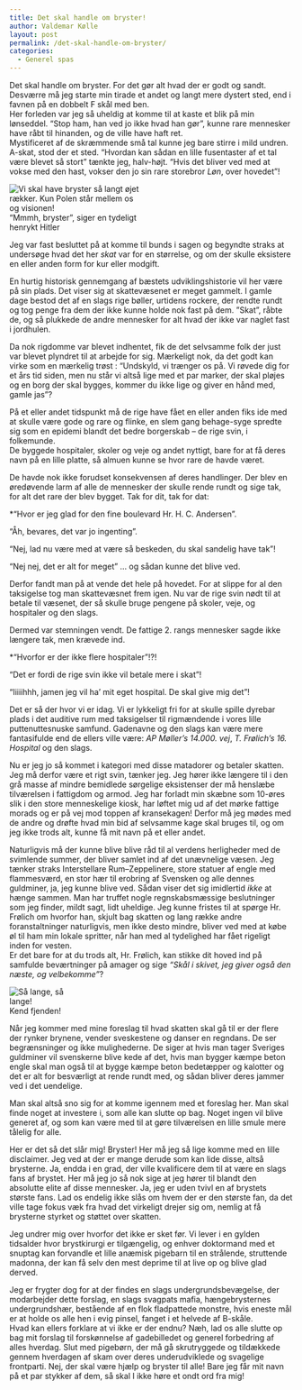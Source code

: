 ```yaml
---
title: Det skal handle om bryster!
author: Valdemar Kølle
layout: post
permalink: /det-skal-handle-om-bryster/
categories:
  - Generel spas
---
```

Det skal handle om bryster. For det gør alt hvad der er godt og sandt. Desværre må jeg starte min tirade et andet og langt mere dystert sted, end i favnen på en dobbelt F skål med ben.  
Her forleden var jeg så uheldig at komme til at kaste et blik på min lønseddel. “Stop ham, han ved jo ikke hvad han gør”, kunne rare mennesker have råbt til hinanden, og de ville have haft ret.  
Mystificeret af de skræmmende små tal kunne jeg bare stirre i mild undren. A-skat, stod der et sted. “Hvordan kan sådan en lille fusentaster af et tal være blevet så stort” tænkte jeg, halv-højt. “Hvis det bliver ved med at vokse med den hast, vokser den jo sin rare storebror *Løn*, over hovedet”!

<div class="bitImage bitRight" style="width: 238px">
  <img src="http://www.abekat.net/images/hitler_01.jpg" alt="Vi skal have bryster så langt øjet rækker. Kun Polen står mellem os og visionen!" /><br /> “Mmmh, bryster”, siger en tydeligt henrykt Hitler
</div>

Jeg var fast besluttet på at komme til bunds i sagen og begyndte straks at undersøge hvad det her *skat* var for en størrelse, og om der skulle eksistere en eller anden form for kur eller modgift.

En hurtig historisk gennemgang af bæstets udviklingshistorie vil her være på sin plads. Det viser sig at skattevæsenet er meget gammelt. I gamle dage bestod det af en slags rige bøller, urtidens rockere, der rendte rundt og tog penge fra dem der ikke kunne holde nok fast på dem. ”Skat”, råbte de, og så plukkede de andre mennesker for alt hvad der ikke var naglet fast i jordhulen.

Da nok rigdomme var blevet indhentet, fik de det selvsamme folk der just var blevet plyndret til at arbejde for sig. Mærkeligt nok, da det godt kan virke som en mærkelig trøst : “Undskyld, vi trænger os på. Vi røvede dig for et års tid siden, men nu står vi altså lige med et par marker, der skal pløjes og en borg der skal bygges, kommer du ikke lige og giver en hånd med, gamle jas”?

På et eller andet tidspunkt må de rige have fået en eller anden fiks ide med at skulle være gode og rare og flinke, en slem gang behage-syge spredte sig som en epidemi blandt det bedre borgerskab – de rige svin, i folkemunde.  
De byggede hospitaler, skoler og veje og andet nyttigt, bare for at få deres navn på en lille platte, så almuen kunne se hvor rare de havde været.

De havde nok ikke forudset konsekvensen af deres handlinger. Der blev en øredøvende larm af alle de mennesker der skulle rende rundt og sige tak, for alt det rare der blev bygget. Tak for dit, tak for dat: 

*“Hvor er jeg glad for den fine boulevard Hr. H. C. Andersen”.</p> 
“Åh, bevares, det var jo ingenting”.

“Nej, lad nu være med at være så beskeden, du skal sandelig have tak”!

“Nej nej, det er alt for meget”</em> … og sådan kunne det blive ved.

Derfor fandt man på at vende det hele på hovedet. For at slippe for al den taksigelse tog man skattevæsnet frem igen. Nu var de rige svin nødt til at betale til væsenet, der så skulle bruge pengene på skoler, veje, og hospitaler og den slags.

Dermed var stemningen vendt. De fattige 2. rangs mennesker sagde ikke længere tak, men krævede ind. 

*“Hvorfor er der ikke flere hospitaler”!?! </p> 
“Det er fordi de rige svin ikke vil betale mere i skat”! 

“Iiiiihhh, jamen jeg vil ha’ mit eget hospital. De skal give mig det”!</em>

Det er så der hvor vi er idag. Vi er lykkeligt fri for at skulle spille dyrebar plads i det auditive rum med taksigelser til rigmændende i vores lille puttenuttesnuske samfund. Gadenavne og den slags kan være mere fantasifulde end de ellers ville være: *AP Møller’s 14.000. vej*, *T. Frølich’s 16. Hospital* og den slags.

Nu er jeg jo så kommet i kategori med disse matadorer og betaler skatten. Jeg må derfor være et rigt svin, tænker jeg. Jeg hører ikke længere til i den grå masse af mindre bemidlede sørgelige eksistenser der må henslæbe tilværelsen i fattigdom og armod. Jeg har forladt min skæbne som 10-øres slik i den store menneskelige kiosk, har løftet mig ud af det mørke fattige morads og er på vej mod toppen af kransekagen! Derfor må jeg mødes med de andre og drøfte hvad min bid af selvsamme kage skal bruges til, og om jeg ikke trods alt, kunne få mit navn på et eller andet.

Naturligvis må der kunne blive blive råd til al verdens herligheder med de svimlende summer, der bliver samlet ind af det unævnelige væsen. Jeg tænker straks Interstellare Rum–Zeppelinere, store statuer af engle med flammesværd, en stor hær til erobring af Svensken og alle dennes guldminer, ja, jeg kunne blive ved. Sådan viser det sig imidlertid *ikke* at hænge sammen. Man har truffet nogle regnskabsmæssige beslutninger som jeg finder, mildt sagt, lidt uheldige. Jeg kunne fristes til at spørge Hr. Frølich om hvorfor han, skjult bag skatten og lang række andre foranstaltninger naturligvis, men ikke desto mindre, bliver ved med at købe øl til ham min lokale spritter, når han med al tydelighed har fået rigeligt inden for vesten.  
Er det bare for at du trods alt, Hr. Frølich, kan stikke dit hoved ind på samfulde beværtninger på amager og sige *“Skål i skivet, jeg giver også den næste, og velbekomme”*?

<div class="bitImage bitLeft" style="width: 140px">
  <img src="http://www.abekat.net/images/bryster_01.jpg" alt="Så lange, så lange!" /><br /> Kend fjenden!
</div>

Når jeg kommer med mine foreslag til hvad skatten skal gå til er der flere der rynker brynene, vender sveskestene og danser en regndans. De ser begrænsninger og ikke mulighederne. De siger at hvis man tager Sveriges guldminer vil svenskerne blive kede af det, hvis man bygger kæmpe beton engle skal man også til at bygge kæmpe beton bedetæpper og kalotter og det er alt for besværligt at rende rundt med, og sådan bliver deres jammer ved i det uendelige.

Man skal altså sno sig for at komme igennem med et foreslag her. Man skal finde noget at investere i, som alle kan slutte op bag. Noget ingen vil blive generet af, og som kan være med til at gøre tilværelsen en lille smule mere tålelig for alle.

Her er det så det slår mig! Bryster! Her må jeg så lige komme med en lille disclaimer. Jeg ved at der er mange derude som kan lide disse, altså brysterne. Ja, endda i en grad, der ville kvalificere dem til at være en slags fans af brystet. Her må jeg jo så nok sige at jeg hører til blandt den absolutte elite af disse mennesker. Ja, jeg er uden tvivl en af brystets største fans. Lad os endelig ikke slås om hvem der er den største fan, da det ville tage fokus væk fra hvad det virkeligt drejer sig om, nemlig at få brysterne styrket og støttet over skatten.

Jeg undrer mig over hvorfor det ikke er sket før. Vi lever i en gylden tidsalder hvor brystkirurgi er tilgængelig, og enhver doktormand med et snuptag kan forvandle et lille anæmisk pigebarn til en strålende, struttende madonna, der kan få selv den mest deprime til at live op og blive glad derved.

Jeg er frygter dog for at der findes en slags undergrundsbevægelse, der modarbejder dette forslag, en slags svagpats mafia, hængebrysternes undergrundshær, bestående af en flok fladpattede monstre, hvis eneste mål er at holde os alle hen i evig pinsel, fanget i et helvede af B-skåle.  
Hvad kan ellers forklare at vi ikke er der endnu? Næh, lad os alle slutte op bag mit forslag til forskønnelse af gadebilledet og generel forbedring af alles hverdag. Slut med pigebørn, der må gå skrutryggede og tildækkede gennem hverdagen af skam over deres underudviklede og svagelige frontparti. Nej, der skal være hjælp og bryster til alle! Bare jeg får mit navn på et par stykker af dem, så skal I ikke høre et ondt ord fra mig!